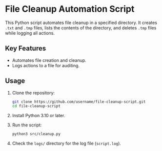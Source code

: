 # File Cleanup Automation Script

This Python script automates file cleanup in a specified directory. It creates `.txt` and `.tmp` files, lists the contents of the directory, and deletes `.tmp` files while logging all actions.

## Key Features
- Automates file creation and cleanup.
- Logs actions to a file for auditing.


## Usage

1. Clone the repository:
   ```bash
   git clone https://github.com/username/file-cleanup-script.git
   cd file-cleanup-script
   ```

2. Install Python 3.10 or later.

3. Run the script:

    ```bash
    python3 src/cleanup.py
    ```

4. Check the ```logs/``` directory for the log file (```script.log```).

